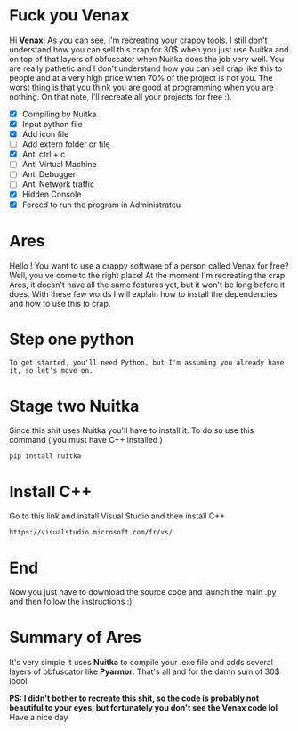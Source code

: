<h1>Fuck you Venax</h1>

Hi **Venax**! As you can see, I'm recreating your crappy tools. I still don't understand how you can sell this crap for 30$ when you just use Nuitka and on top of that layers of obfuscator when Nuitka does the job very well. You are really pathetic and I don't understand how you can sell crap like this to people and at a very high price when 70% of the project is not you. The worst thing is that you think you are good at programming when you are nothing. On that note, I'll recreate all your projects for free :).

- [x] Compiling by Nuitka
- [x] Input python file
- [x] Add icon file
- [ ] Add extern folder or file
- [x] Anti ctrl + c
- [ ] Anti Virtual Machine
- [ ] Anti Debugger
- [ ] Anti Network traffic
- [x] Hidden Console
- [x] Forced to run the program in Administrateu

<h1>Ares</h1>

Hello ! You want to use a crappy software of a person called Venax for free? Well, you've come to the right place! At the moment I'm recreating the crap Ares, it doesn't have all the same features yet, but it won't be long before it does. With these few words I will explain how to install the dependencies and how to use this lo crap.

<h1>Step one python</h1>
  
```
To get started, you'll need Python, but I'm assuming you already have it, so let's move on.
```

<h1>Stage two Nuitka</h1>
  
Since this shit uses Nuitka you'll have to install it. To do so use this command ( you must have C++ installed  )
```
pip install nuitka
```
  
<h1>Install C++</h1>

Go to this link and install Visual Studio and then install C++
```
https://visualstudio.microsoft.com/fr/vs/
```

<h1>End</h1>
  
Now you just have to download the source code and launch the main .py and then follow the instructions :)

<h1>Summary of Ares</h1>
  
It's very simple it uses **Nuitka** to compile your .exe file and adds several layers of obfuscator like **Pyarmor**. That's all and for the damn sum of 30$ loool

**PS: I didn't bother to recreate this shit, so the code is probably not beautiful to your eyes, but fortunately you don't see the Venax code lol**
Have a nice day
